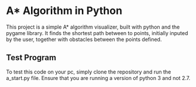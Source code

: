 # A* Algorithm in Python

This project is a simple A* algorithm visualizer, built with python and the pygame
library. It finds the shortest path between to points, initially inputed by the user, 
together with obstacles between the points defined. 

## Test Program

To test this code on your pc, simply clone the repository and run the a_start.py file.
Ensure that you are running a version of python 3 and not 2.7.
